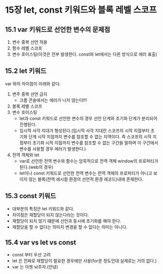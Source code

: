 # 15장 let, const 키워드와 블록 레벨 스코프

## 15.1 var 키워드로 선언한 변수의 문제점

1. 변수 중복 선언 허용
2. 함수 레벨 스코프
3. 변수 호이스팅(이것은 전부 발생한다. const와 let에서는 다른 방식으로 에러 표출)

## 15.2 let 키워드

var 와의 차이점이 아래와 같다.

1. 변주 중복 선언 금지
   * 크롬 콘솔에서는 에러가 나지 않는다!!!
2. 블록 레벨 스코프
3. 변수 호이스팅
   * let과 const 키워드로 선언한 변수의 경우 선언 단계와 초기화 단계가 분리되어 진행된다.
   * 임시적 사각 지대가 형성된다.(임시적 사각 지대란 스코프의 시작 지점부터 초기화 단계 시작 지점까지 변수를 참조할 수 없는 지역이다. 즉 스코프의 시작 지점부터 초기화 시작 지점까지 변수를 참조할 수 없는 구간을 말하며 이 구간에서 변수를 사용할 경우 에러가 발생한다.)
4. 전역 객체와 let
   * var로 선언한 전역 변수와 함수는 암묵적으로 전역 객체 window의 프로퍼티가 된다.(web의 경우)
   * let이나 const 키워드로 선언한 전역 변수는 전역 객체의 프로퍼티가 아니고 보이지 않는 블록(전역 레시컬 환경의 선언적 환경 레코드)내에 존재한다.

## 15.3 const 키워드

* 대부분의 특징은 let 키워드와 같다.
* 차이점은 재할당이 되지 않는다라는 것이다.
* 재할당이 되지 않기 떄문에 선언과 동시에 초기화를 해야 한다.
* 재할당을 할 수 없다는 의미지 변경을 할 수 없다는 의미는 아니다.

## 15.4 var vs let vs const

* const 부터 우선 고려
* let 은 진짜로 재할당이 필요한 경우에만 사용(for문 정도인데 실제로는 거의 없다.)
* var 는 아젠 놔주자.(안녕)




